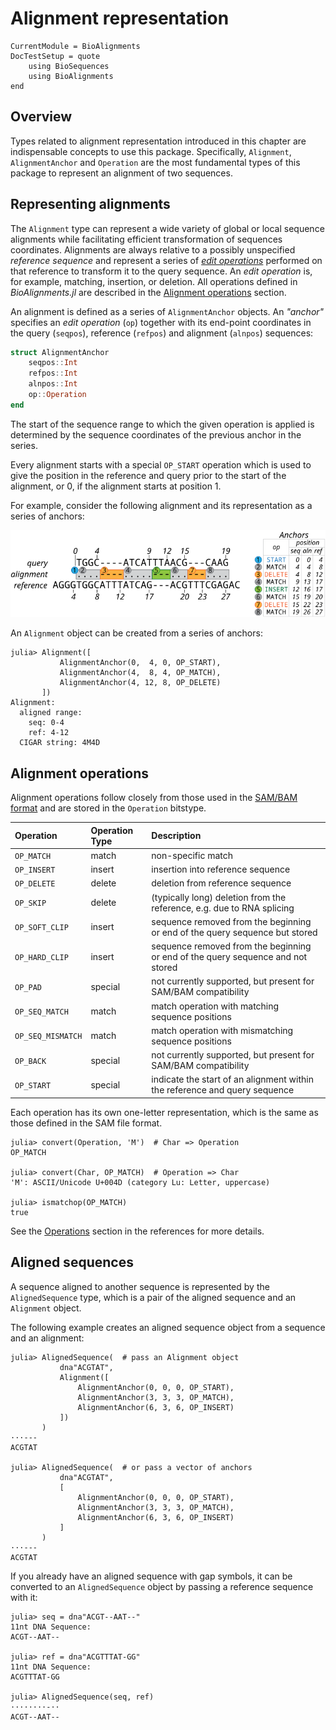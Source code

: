 Alignment representation
========================

```@meta
CurrentModule = BioAlignments
DocTestSetup = quote
    using BioSequences
    using BioAlignments
end
```

Overview
--------

Types related to alignment representation introduced in this chapter are
indispensable concepts to use this package. Specifically, `Alignment`,
`AlignmentAnchor` and `Operation` are the most fundamental types of this
package to represent an alignment of two sequences.


Representing alignments
-----------------------

The `Alignment` type can represent a wide variety of global or local sequence
alignments while facilitating efficient transformation of sequences coordinates.
Alignments are always relative to a possibly unspecified *reference sequence* and represent a
series of [*edit operations*](https://en.wikipedia.org/wiki/Edit_distance)
performed on that reference to transform it to the query sequence. An *edit
operation* is, for example, matching, insertion, or deletion.  All operations
defined in *BioAlignments.jl* are described in the [Alignment operations](@ref)
section.

An alignment is defined as a series of `AlignmentAnchor` objects. An *"anchor"*
specifies an *edit operation* (`op`) together with its end-point coordinates in
the query (`seqpos`), reference (`refpos`) and alignment (`alnpos`) sequences:
```julia
struct AlignmentAnchor
    seqpos::Int
    refpos::Int
    alnpos::Int
    op::Operation
end
```
The start of the sequence range to which the given operation is applied is determined
by the sequence coordinates of the previous anchor in the series.

Every alignment starts with a special `OP_START` operation which is used to give
the position in the reference and query prior to the start of the alignment, or
0, if the alignment starts at position 1.

For example, consider the following alignment and its representation as a series of anchors:

![Alignment representation](assets/alignment.svg)

An `Alignment` object can be created from a series of anchors:
```jldoctest
julia> Alignment([
           AlignmentAnchor(0,  4, 0, OP_START),
           AlignmentAnchor(4,  8, 4, OP_MATCH),
           AlignmentAnchor(4, 12, 8, OP_DELETE)
       ])
Alignment:
  aligned range:
    seq: 0-4
    ref: 4-12
  CIGAR string: 4M4D
```


Alignment operations
--------------------

Alignment operations follow closely from those used in the [SAM/BAM
format](https://samtools.github.io/hts-specs/SAMv1.pdf) and are stored in the
`Operation` bitstype.

| Operation            | Operation Type     | Description                                                                     |
| :------------------- | :----------------- | :------------------------------------------------------------------------------ |
| `OP_MATCH`           | match              | non-specific match                                                              |
| `OP_INSERT`          | insert             | insertion into reference sequence                                               |
| `OP_DELETE`          | delete             | deletion from reference sequence                                                |
| `OP_SKIP`            | delete             | (typically long) deletion from the reference, e.g. due to RNA splicing          |
| `OP_SOFT_CLIP`       | insert             | sequence removed from the beginning or end of the query sequence but stored     |
| `OP_HARD_CLIP`       | insert             | sequence removed from the beginning or end of the query sequence and not stored |
| `OP_PAD`             | special            | not currently supported, but present for SAM/BAM compatibility                  |
| `OP_SEQ_MATCH`       | match              | match operation with matching sequence positions                                |
| `OP_SEQ_MISMATCH`    | match              | match operation with mismatching sequence positions                             |
| `OP_BACK`            | special            | not currently supported, but present for SAM/BAM compatibility                  |
| `OP_START`           | special            | indicate the start of an alignment within the reference and query sequence      |

Each operation has its own one-letter representation, which is the same as those
defined in the SAM file format.

```jldoctest
julia> convert(Operation, 'M')  # Char => Operation
OP_MATCH

julia> convert(Char, OP_MATCH)  # Operation => Char
'M': ASCII/Unicode U+004D (category Lu: Letter, uppercase)

julia> ismatchop(OP_MATCH)
true

```

See the [Operations](@ref) section in the references for more details.


Aligned sequences
-----------------

A sequence aligned to another sequence is represented by the `AlignedSequence`
type, which is a pair of the aligned sequence and an `Alignment` object.

The following example creates an aligned sequence object from a sequence and an
alignment:
```jldoctest
julia> AlignedSequence(  # pass an Alignment object
           dna"ACGTAT",
           Alignment([
               AlignmentAnchor(0, 0, 0, OP_START),
               AlignmentAnchor(3, 3, 3, OP_MATCH),
               AlignmentAnchor(6, 3, 6, OP_INSERT)
           ])
       )
···---
ACGTAT

julia> AlignedSequence(  # or pass a vector of anchors
           dna"ACGTAT",
           [
               AlignmentAnchor(0, 0, 0, OP_START),
               AlignmentAnchor(3, 3, 3, OP_MATCH),
               AlignmentAnchor(6, 3, 6, OP_INSERT)
           ]
       )
···---
ACGTAT

```

If you already have an aligned sequence with gap symbols, it can be converted to
an `AlignedSequence` object by passing a reference sequence with it:
```jlcon
julia> seq = dna"ACGT--AAT--"
11nt DNA Sequence:
ACGT--AAT--

julia> ref = dna"ACGTTTAT-GG"
11nt DNA Sequence:
ACGTTTAT-GG

julia> AlignedSequence(seq, ref)
········-··
ACGT--AAT--

```
